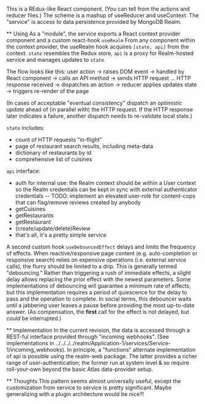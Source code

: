 This is a REdux-like React component.  (You can tell from the actions and reducer files.)
The scheme is a mashup of useReducer and useContext.
The "service" is access to data persistence provided by MongoDB Realm.

** Using
As a "module", the service exports a React context provider component and a custom react-hook ```useRealm```
From any component within the context provider, the useRealm hook acquires ```[state, api]``` from the context.
```state``` resembles the Redux store, ```api``` is a proxy for Realm-hosted service and manages updates to ```state```

The flow looks like this:
user action -> raises DOM event -> handled by React component -> calls an API method -> sends HTTP request
  ... HTTP response received -> dispatches an action -> reducer applies updates state -> triggers re-render of the page

(In cases of acceptable "eventual consistency" dispatch an *optimistic update* ahead of (in parallel with) the HTTP request.
If the HTTP response later indicates a failure, another dispatch needs to re-validate local state.)

```state``` includes:
- count of HTTP requests "in-flight"
- page of restaurant search results, including meta-data
- dictionary of restaurants by id
- comprehensive list of cuisines

```api``` interface:
- auth for internal use:  the Realm context should be within a User context so the Realm credentials can be kept in sync with external authenticator credentials
-- TODO: implement an elevated user-role for content-cops that can flag/remove reviews created by anybody
- getCuisines
- getRestaurants
- getRestaurant
- (create/update/delete)Review
- that's all, it's a pretty simple service

A second custom hook ```useDebouncedEffect``` delays and limits the frequency of effects.
When reactive/responsive page content (e.g. auto-completion or responsive search) relies on expensive operations (i.e. external service calls), the flurry should be limited to a drip.  This is generally termed "debouncing."
Rather than triggering a rush of immediate effects, a slight delay allows replacing the prior effect with the newest parameters.
Some implementations of debouncing will guarantee a minimum rate of effects, but this implementation requires a period of quiescence for the delay to pass and the operation to complete.
In social terms, this debouncer waits until a jabbering user leaves a pause before providing the most up-to-date answer.
(As compensation, the **first** call for the effect is not delayed, but *could* be interrupted.)

** Implementation
In the current revision, the data is accessed through a REST-ful interface provided through "incoming webhooks".  (See implementations in ../../../../realm/Application-1/services/Service-1/incoming_webhooks).
In principle, a "functions" alternate implementation of api is possible using the realm-web package.
The latter provides a richer range of user-authentication; the former run at system level & so require roll-your-own beyond the basic Atlas data-provider setup.

** Thoughts
This pattern seems almost universally useful, except the customization from service to service is pretty significant.
Maybe generalizing with a plugin architecture would be nice?!

